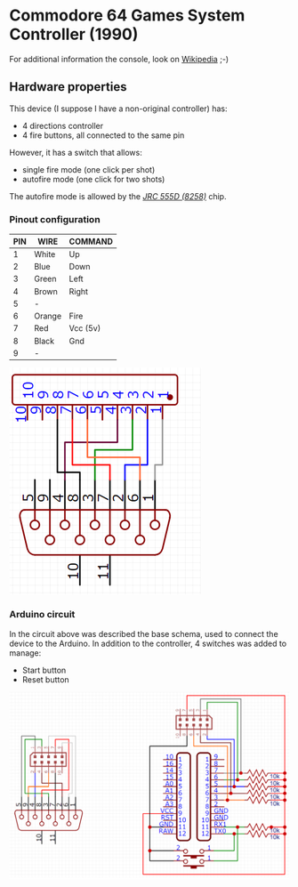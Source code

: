 # Commodore 64 Games System Controller (1990)
For additional information the console, look on [Wikipedia](https://en.wikipedia.org/wiki/Commodore_64_Games_System) ;-)

## Hardware properties
This device (I suppose I have a non-original controller) has:
* 4 directions controller
* 4 fire buttons, all connected to the same pin

However, it has a switch that allows:
* single fire mode (one click per shot)
* autofire mode (one click for two shots)

The autofire mode is allowed by the *[JRC 555D (8258)](https://www.alldatasheet.com/view.jsp?Searchword=JRC555D)* chip.

### Pinout configuration

PIN | WIRE   | COMMAND
--- | ------ | --------
1   | White  | Up
2   | Blue   | Down
3   | Green  | Left
4   | Brown  | Right
5   | -      |
6   | Orange | Fire
7   | Red    | Vcc (5v)
8   | Black  | Gnd
9   | -      |

![Joystick connector](../../docs/imgs/turbo/joystick_connector.png)

### Arduino circuit

In the circuit above was described the base schema, used to connect the device to the Arduino. In addition to the controller, 4 switches was added to manage:
* Start button
* Reset button

![Schematic turbo](../../docs/imgs/turbo/adapter.png)
